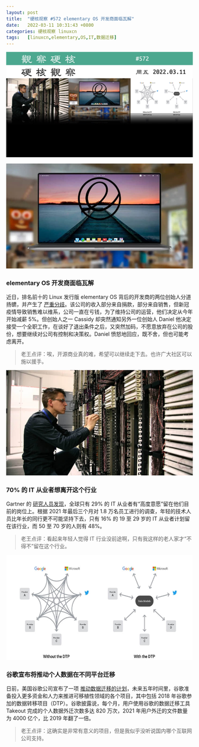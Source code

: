 ```yaml
---
layout: post
title:	"硬核观察 #572 elementary OS 开发商面临瓦解"
date:	2022-03-11 10:31:43 +0800 
categories:	硬核观察 linuxcn 
tags:	[linuxcn,elementary,OS,IT,数据迁移]
---
```



![](/Asserts/Images/album/202203/11/103040meegwewm268e2jx8.jpg)


![](/Asserts/Images/album/202203/11/102737fhshdfj8837uurnb.jpg)


### elementary OS 开发商面临瓦解


近日，排名前十的 Linux 发行版 elementary OS 背后的开发商的两位创始人分道扬镳，并产生了 [严重分歧](https://lunduke.substack.com/p/elementary-os-is-imploding?s=r)。该公司的收入部分来自捐款，部分来自销售，但新冠疫情导致销售难以维系，公司一直在亏钱，为了维持公司的运营，他们决定从今年开始减薪 5%。但创始人之一 Cassidy 却突然通知另外一位创始人 Daniel 他决定接受一个全职工作，在谈好了退出条件之后，又突然加码，不愿意放弃在公司的股份，想要继续对公司有控制和决策权。Daniel 愤怒地回应，既不舍，但也可能考虑离开。



> 
> 老王点评：唉，开源商业真的难，希望可以继续走下去。也许广大社区可以施以援手。
> 
> 
> 


![](/Asserts/Images/album/202203/11/103050h3pym7hh3dbhnkbh.jpg)


### 70% 的 IT 从业者想离开这个行业


Gartner 的 [研究人员发现](https://www.theregister.com/2022/03/09/gartner_only_29pc_of_it/)，全球只有 29% 的 IT 从业者有“高度意愿”留在他们目前的岗位上。根据 2021 年最后三个月对 1.8 万名员工进行的调查，年轻的技术人员比年长的同行更不可能坚持下去，只有 16% 的 19 至 29 岁的 IT 从业者计划留在该行业，而 50 至 70 岁的人则有 48%。



> 
> 老王点评：看起来年轻人觉得 IT 行业没前途啊，只有我这样的老人家才“不得不”留在这个行业。
> 
> 
> 


![](/Asserts/Images/album/202203/11/103113ilti7ckzlhk25nkq.jpg)


### 谷歌宣布将推动个人数据在不同平台迁移


日前，美国谷歌公司宣布了一项 [推动数据迁移的计划](https://9to5google.com/2022/03/09/google-data-transfer-project/)，未来五年时间里，谷歌准备投入更多资金和人力来推进可移植性领域的各个项目，其中包括 2018 年谷歌参加的数据转移项目（DTP）。谷歌披露说，每个月，用户使用谷歌的数据迁移工具 Takeout 完成的个人数据外迁次数多达 820 万次，2021 年用户外迁的文件数量为 4000 亿个，比 2019 年翻了一倍。



> 
> 老王点评：这确实是非常有意义的项目，但是我似乎没听说国内哪个互联网公司支持。
> 
> 
>
